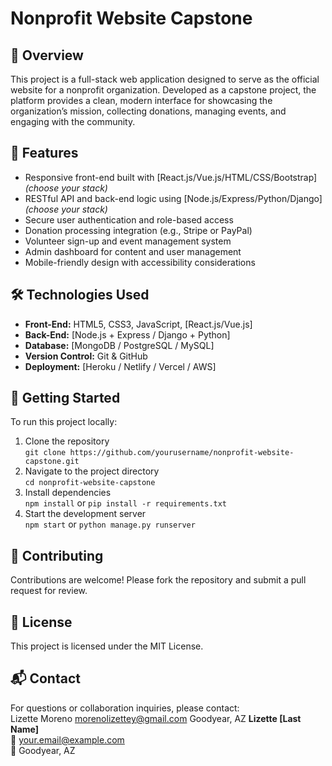 # Nonprofit Website Capstone

## 📌 Overview
This project is a full-stack web application designed to serve as the official website for a nonprofit organization. Developed as a capstone project, the platform provides a clean, modern interface for showcasing the organization’s mission, collecting donations, managing events, and engaging with the community.

## 🧩 Features
- Responsive front-end built with [React.js/Vue.js/HTML/CSS/Bootstrap] *(choose your stack)*
- RESTful API and back-end logic using [Node.js/Express/Python/Django] *(choose your stack)*
- Secure user authentication and role-based access
- Donation processing integration (e.g., Stripe or PayPal)
- Volunteer sign-up and event management system
- Admin dashboard for content and user management
- Mobile-friendly design with accessibility considerations

## 🛠️ Technologies Used
- **Front-End:** HTML5, CSS3, JavaScript, [React.js/Vue.js]
- **Back-End:** [Node.js + Express / Django + Python]
- **Database:** [MongoDB / PostgreSQL / MySQL]
- **Version Control:** Git & GitHub
- **Deployment:** [Heroku / Netlify / Vercel / AWS]

## 🚀 Getting Started
To run this project locally:

1. Clone the repository  
   `git clone https://github.com/yourusername/nonprofit-website-capstone.git`
2. Navigate to the project directory  
   `cd nonprofit-website-capstone`
3. Install dependencies  
   `npm install` or `pip install -r requirements.txt`
4. Start the development server  
   `npm start` or `python manage.py runserver`

## 🤝 Contributing
Contributions are welcome! Please fork the repository and submit a pull request for review.

## 📄 License
This project is licensed under the MIT License.

## 📬 Contact
For questions or collaboration inquiries, please contact:  
Lizette Moreno 
morenolizettey@gmail.com
Goodyear, AZ
**Lizette [Last Name]**  
📧 your.email@example.com  
📍 Goodyear, AZ
